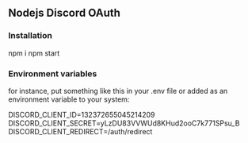 ## Nodejs Discord OAuth

### Installation

npm i
npm start

### Environment variables

for instance, put something like this in your .env file or added as an environment variable to your system:

DISCORD_CLIENT_ID=132372655045214209
DISCORD_CLIENT_SECRET=yLzDU83VVWUd8KHud2ooC7k771SPsu_B
DISCORD_CLIENT_REDIRECT=/auth/redirect
